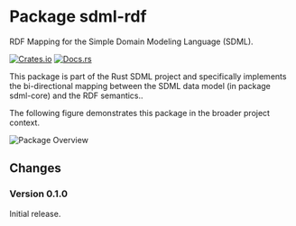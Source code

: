 # Package sdml-rdf

RDF Mapping for the Simple Domain Modeling Language (SDML).

[![Crates.io](https://img.shields.io/crates/v/sdml_rdf.svg)](https://crates.io/crates/sdml_rdf)
[![Docs.rs](https://img.shields.io/docsrs/sdml-rdf.svg)](https://docs.rs/sdml_rdf)

This package is part of the Rust SDML project and specifically implements the bi-directional mapping between the SDML
data model (in package sdml-core) and the RDF semantics..

The following figure demonstrates this package in the broader project context.

![Package Overview](https://raw.githubusercontent.com/sdm-lang/rust-sdml/refs/heads/main/doc/overview.png)


## Changes

### Version 0.1.0

Initial release.
